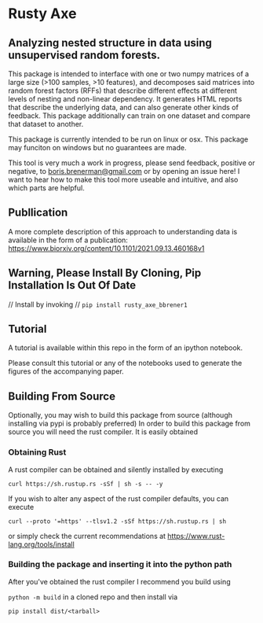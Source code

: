 # Rusty Axe

## Analyzing nested structure in data using unsupervised random forests.

This package is intended to interface with one or two numpy matrices of a large size (>100 samples, >10 features), and decomposes said matrices into random forest factors (RFFs) that describe different effects at different levels of nesting and non-linear dependency. It generates HTML reports that describe the underlying data, and can also generate other kinds of feedback. This package additionally can train on one dataset and compare that dataset to another. 

This package is currently intended to be run on linux or osx. This package may funciton on windows but no guarantees are made. 

This tool is very much a work in progress, please send feedback, positive or negative, to boris.brenerman@gmail.com or by opening an issue here! I want to hear how to make this tool more useable and intuitive, and also which parts are helpful.

## Publlication

A more complete description of this approach to understanding data is available in the form of a publication: https://www.biorxiv.org/content/10.1101/2021.09.13.460168v1

## Warning, Please Install By Cloning, Pip Installation Is Out Of Date
// Install by invoking 
// `pip install rusty_axe_bbrener1`

## Tutorial

A tutorial is available within this repo in the form of an ipython notebook. 

Please consult this tutorial or any of the notebooks used to generate the figures of the accompanying paper. 

## Building From Source 

Optionally, you may wish to build this package from source (although installing via pypi is probably preferred) In order to build this package from source you will need the rust compiler. It is easily obtained

### Obtaining Rust

A rust compiler can be obtained and silently installed by executing 

`curl https://sh.rustup.rs -sSf | sh -s -- -y`

If you wish to alter any aspect of the rust compiler defaults, you can execute 

`curl --proto '=https' --tlsv1.2 -sSf https://sh.rustup.rs | sh`

or simply check the current recommendations at https://www.rust-lang.org/tools/install

### Building the package and inserting it into the python path

After you've obtained the rust compiler I recommend you build using 

`python -m build` 
in a cloned repo and then install via 

`pip install dist/<tarball>`

